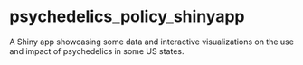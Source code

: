 # psychedelics_policy_shinyapp
A Shiny app showcasing some data and interactive visualizations on the use and impact of psychedelics in some US states.
